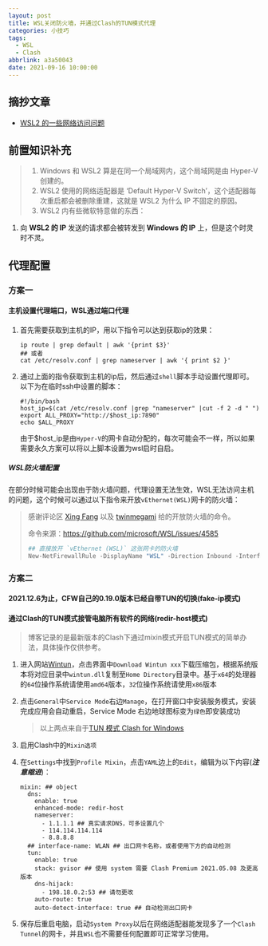 ```yaml
---
layout: post
title: WSL关闭防火墙，并通过Clash的TUN模式代理
categories: 小技巧
tags:
  - WSL
  - Clash
abbrlink: a3a50043
date: 2021-09-16 10:00:00
---
```


## 摘抄文章

* [WSL2 的一些网络访问问题](https://lengthmin.me/posts/wsl2-network-tricks/)

## 前置知识补充

>1. Windows 和 WSL2 算是在同一个局域网内，这个局域网是由 Hyper-V 创建的。
>2. WSL2 使用的网络适配器是 ‘Default Hyper-V Switch’，这个适配器每次重启都会被删除重建，这就是 WSL2 为什么 IP 不固定的原因。
>3. WSL2 内有些微软特意做的东西：
>
  1. 向 **WSL2 的 IP** 发送的请求都会被转发到 **Windows 的 IP** 上，但是这个时灵时不灵。

## 代理配置

### 方案一

#### 主机设置代理端口，WSL通过端口代理

1. 首先需要获取到主机的IP，用以下指令可以达到获取ip的效果：

   ```shell
   ip route | grep default | awk '{print $3}'
   ## 或者
   cat /etc/resolv.conf | grep nameserver | awk '{ print $2 }'
   ```

2. 通过上面的指令获取到主机的ip后，然后通过`shell`脚本手动设置代理即可。以下为在临时ssh中设置的脚本：

   ```shell
   #!/bin/bash
   host_ip=$(cat /etc/resolv.conf |grep "nameserver" |cut -f 2 -d " ")
   export ALL_PROXY="http://$host_ip:7890"
   echo $ALL_PROXY
   ```

   由于$host_ip是由`Hyper-V`的网卡自动分配的，每次可能会不一样，所以如果需要永久方案可以将以上脚本设置为wsl启时自启。

##### WSL防火墙配置

​    在部分时候可能会出现由于防火墙问题，代理设置无法生效，WSL无法访问主机的问题，这个时候可以通过以下指令来开放`vEthernet(WSL)`网卡的防火墙：

>感谢评论区 [Xing Fang](https://disqus.com/by/xing_fang/) 以及 [twinmegami](https://disqus.com/by/twinmegami/) 给的开放防火墙的命令。
>
>命令来源：<https://github.com/microsoft/WSL/issues/4585>
>
>```powershell
>## 直接放开 `vEthernet (WSL)` 这张网卡的防火墙
>New-NetFirewallRule -DisplayName "WSL" -Direction Inbound -InterfaceAlias "vEthernet (WSL)" -Action Allow
>```

### 方案二

#### 2021.12.6为止，CFW自己的0.19.0版本已经自带TUN的切换(fake-ip模式)

#### 通过Clash的TUN模式接管电脑所有软件的网络(redir-host模式)

> 博客记录的是最新版本的Clash下通过mixin模式开启TUN模式的简单办法，具体操作仅供参考。

1. 进入网站[Wintun](https://www.wintun.net/)，点击界面中`Download Wintun xxx`下载压缩包，根据系统版本将对应目录中`wintun.dll`复制至`Home Directory`目录中。基于`x64`的处理器的`64`位操作系统请使用`amd64`版本，`32`位操作系统请使用`x86`版本

2. 点击`General`中`Service Mode`右边`Manage`，在打开窗口中安装服务模式，安装完成应用会自动重启，Service Mode 右边地球图标变为`绿色`即安装成功

    > 以上两点来自于[TUN 模式 Clash for Windows](https://docs.cfw.lbyczf.com/contents/tun.html#windows)

3. 启用Clash中的`Mixin选项`

4. 在`Settings`中找到`Profile Mixin`，点击`YAML`边上的`Edit`，编辑为以下内容(***注意缩进***)：

   ```shell
   mixin: ## object
     dns:
       enable: true
       enhanced-mode: redir-host
       nameserver:
         - 1.1.1.1 ## 真实请求DNS，可多设置几个
         - 114.114.114.114
         - 8.8.8.8 
     ## interface-name: WLAN ## 出口网卡名称，或者使用下方的自动检测
     tun:
       enable: true
       stack: gvisor ## 使用 system 需要 Clash Premium 2021.05.08 及更高版本
       dns-hijack:
         - 198.18.0.2:53 ## 请勿更改
       auto-route: true
       auto-detect-interface: true ## 自动检测出口网卡
   ```

5. 保存后重启电脑，启动`System Proxy`以后在网络适配器能发现多了一个`Clash Tunnel`的网卡，并且`WSL`也不需要任何配置即可正常学习使用。
